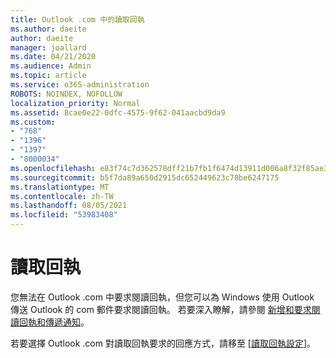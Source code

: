```yaml
---
title: Outlook .com 中的讀取回執
ms.author: daeite
author: daeite
manager: joallard
ms.date: 04/21/2020
ms.audience: Admin
ms.topic: article
ms.service: o365-administration
ROBOTS: NOINDEX, NOFOLLOW
localization_priority: Normal
ms.assetid: 8cae0e22-0dfc-4575-9f62-041aacbd9da9
ms.custom:
- "768"
- "1396"
- "1397"
- "8000034"
ms.openlocfilehash: e83f74c7d362578dff21b7fb1f6474d13911d006a8f32f85ae30bce73bf8fd52
ms.sourcegitcommit: b5f7da89a650d2915dc652449623c78be6247175
ms.translationtype: MT
ms.contentlocale: zh-TW
ms.lasthandoff: 08/05/2021
ms.locfileid: "53983408"
---
```

# <a name="read-receipts"></a>讀取回執

您無法在 Outlook .com 中要求閱讀回執，但您可以為 Windows 使用 Outlook 傳送 Outlook 的 com 郵件要求閱讀回執。 若要深入瞭解，請參閱 [新增和要求閱讀回執和傳遞通知](https://support.office.com/article/a34bf70a-4c2c-4461-b2a1-12e4a7a92141?wt.mc_id=Office_Outlook_com_Alchemy)。
  
若要選擇 Outlook .com 對讀取回執要求的回應方式，請移至 [[讀取回執設定](https://outlook.live.com/mail/options/mail/handling/readReceipts)]。
